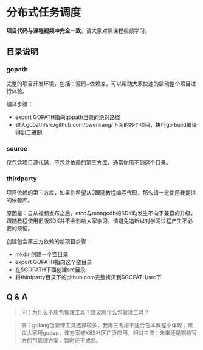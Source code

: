 # 分布式任务调度

**项目代码与课程视频中完全一致**，请大家对照课程视频学习。


## 目录说明

### gopath


完整的项目开发环境，包括：源码+依赖库，可以帮助大家快速的启动整个项目进行体验。


编译步骤：

* export GOPATH指向gopath目录的绝对路径
* 进入gopath/src/github.com/owenliang/下面的各个项目，执行go build编译得到二进制


### source

仅包含项目源代码，不包含依赖的第三方库，通常你用不到这个目录。


### thirdparty

项目依赖的第三方库，如果你希望从0跟随教程编写代码，那么请一定使用我提供的依赖库。

原因是：自从视频发布之后，etcd与mongodb的SDK均发生不向下兼容的升级，跟随教程使用旧版SDK并不会影响大家学习，请避免追新以对学习过程产生不必要的烦恼。


创建包含第三方依赖的新项目步骤：

* mkdir 创建一个空目录
* export GOPATH指向这个空目录
* 在$GOPATH下面创建src目录
* 将thirdparty目录下的github.com完整拷贝到$GOPATH/src下


## Q & A


> 问：为什么不用包管理工具？建议用什么包管理工具？

> 答：golang包管理工具选择较多，我再三考虑不适合在本教程中体现；建议大家用godep，该方案被K8S社区广泛应用，相对主流；未来还是期待官方的包管理方案，暂时还不成熟。

